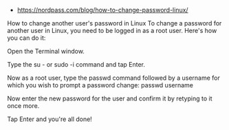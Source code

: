 

* https://nordpass.com/blog/how-to-change-password-linux/

How to change another user's password in Linux
To change a password for another user in Linux, you need to be logged in as a root user. Here's how you can do it:

Open the Terminal window.

Type the su - or sudo -i command and tap Enter.

Now as a root user, type the passwd command followed by a username for which you wish to prompt a password change: passwd username

Now enter the new password for the user and confirm it by retyping to it once more.

Tap Enter and you're all done!